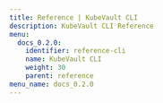 ```yaml
---
title: Reference | KubeVault CLI
description: KubeVault CLI Reference
menu:
  docs_0.2.0:
    identifier: reference-cli
    name: KubeVault CLI
    weight: 30
    parent: reference
menu_name: docs_0.2.0
---
```

